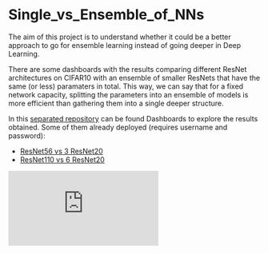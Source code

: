 # Single_vs_Ensemble_of_NNs

The aim of this project is to understand whether it could be a better approach to go for ensemble learning instead of going deeper in Deep Learning.

There are some dashboards with the results comparing different ResNet architectures on CIFAR10 with an ensemble of smaller ResNets that have the same (or less) paramaters in total.
This way, we can say that for a fixed network capacity, splitting the parameters into an ensemble of models is more efficient than gathering them into a single deeper structure.

In this [separated repository][1] can be found Dashboards to explore the results obtained. 
Some of them already deployed (requires username and password): 

- [ResNet56 vs 3 ResNet20][2]
- [ResNet110 vs 6 ResNet20][3]

<embed src="https://resnet110.herokuapp.com/">



[1]: https://github.com/PabloRR100/Single_vs_Ensemble_Dashboards
[2]: https://resnet56.herokuapp.com/
[3]: https://resnet110.herokuapp.com/
